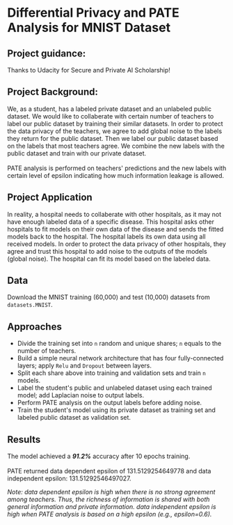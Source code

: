 # Differential Privacy and PATE Analysis for MNIST Dataset

## Project guidance: 
Thanks to Udacity for Secure and Private AI Scholarship!

## Project Background: 
We, as a student, has a labeled private dataset and an unlabeled public dataset. We would like to collaberate with certain number of teachers to label our public dataset by training their similar datasets. In order to protect the data privacy of the teachers, we agree to add global noise to the labels they return for the public dataset. Then we label our public dataset based on the labels that most teachers agree. We combine the new labels with the public dataset and train with our private dataset. <br><br>
PATE analysis is performed on teachers' predictions and the new labels with certain level of epsilon indicating how much information leakage is allowed.

## Project Application
In reality, a hospital needs to collaberate with other hospitals, as it may not have enough labeled data of a specific disease. This hospital asks other hospitals to fit models on their own data of the disease and sends the fitted models back to the hospital. The hospital labels its own data using all received models. In order to protect the data privacy of other hospitals, they agree and trust this hospital to add noise to the outputs of the models (global noise). The hospital can fit its model based on the labeled data.

## Data
Download the MNIST training (60,000) and test (10,000) datasets from `datasets.MNIST`.

## Approaches
* Divide the training set into `n` random and unique shares; `n` equals to the number of teachers.
* Build a simple neural network architecture that has four fully-connected layers; apply `Relu` and `Dropout` between layers.
* Split each share above into training and validation sets and train `n` models.
* Label the student's public and unlabeled dataset using each trained model; add Laplacian noise to output labels.
* Perform PATE analysis on the output labels before adding noise.
* Train the student's model using its private dataset as training set and labeled public dataset as validation set.

## Results
The model achieved a ***91.2%*** accuracy after 10 epochs training. <br><br>
PATE returned data dependent epsilon of 131.5129254649778 and data independent epsilon: 131.51292546497027.

*Note: data dependent epsilon is high when there is no strong agreement among teachers. Thus, the richness of information is shared with both general information and private information. data independent epsilon is high when PATE analysis is based on a high epsilon (e.g., epsilon=0.6).*
